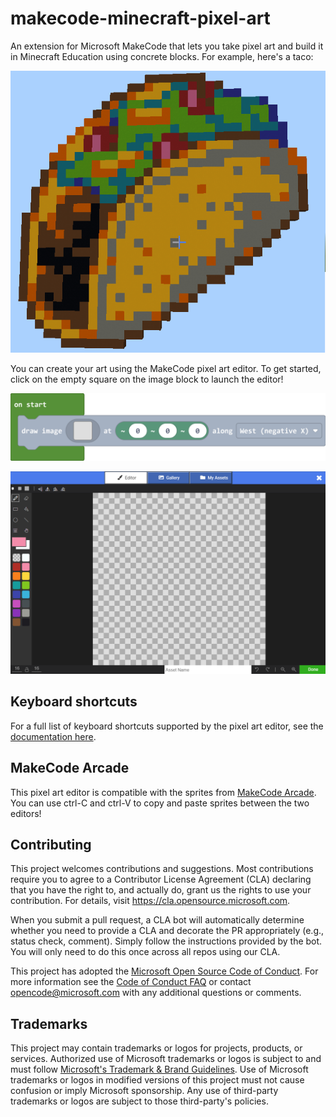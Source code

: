 # makecode-minecraft-pixel-art

An extension for Microsoft MakeCode that lets you take pixel art and build it in Minecraft Education using concrete blocks. For example, here's a taco:

![A taco pixel art image made from concrete in Minecraft Education](./images/taco.png)


You can create your art using the MakeCode pixel art editor. To get started, click on the empty square on the image block to launch the editor!

![A taco pixel art image made from concrete in Minecraft Education](./images/draw-image-block.png)

![The MakeCode pixel art editor](./images/pixel-art-editor.png)

## Keyboard shortcuts

For a full list of keyboard shortcuts supported by the pixel art editor, see the [documentation here](https://makecode.com/asset-editor-shortcuts).

## MakeCode Arcade

This pixel art editor is compatible with the sprites from [MakeCode Arcade](https://arcade.makecode.com). You can use ctrl-C and ctrl-V to copy and paste sprites between the two editors!

## Contributing

This project welcomes contributions and suggestions.  Most contributions require you to agree to a
Contributor License Agreement (CLA) declaring that you have the right to, and actually do, grant us
the rights to use your contribution. For details, visit https://cla.opensource.microsoft.com.

When you submit a pull request, a CLA bot will automatically determine whether you need to provide
a CLA and decorate the PR appropriately (e.g., status check, comment). Simply follow the instructions
provided by the bot. You will only need to do this once across all repos using our CLA.

This project has adopted the [Microsoft Open Source Code of Conduct](https://opensource.microsoft.com/codeofconduct/).
For more information see the [Code of Conduct FAQ](https://opensource.microsoft.com/codeofconduct/faq/) or
contact [opencode@microsoft.com](mailto:opencode@microsoft.com) with any additional questions or comments.

## Trademarks

This project may contain trademarks or logos for projects, products, or services. Authorized use of Microsoft 
trademarks or logos is subject to and must follow 
[Microsoft's Trademark & Brand Guidelines](https://www.microsoft.com/en-us/legal/intellectualproperty/trademarks/usage/general).
Use of Microsoft trademarks or logos in modified versions of this project must not cause confusion or imply Microsoft sponsorship.
Any use of third-party trademarks or logos are subject to those third-party's policies.
